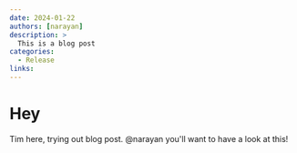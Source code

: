 ```yaml
---
date: 2024-01-22
authors: [narayan]
description: >
  This is a blog post
categories:
  - Release
links:
---
```


# Hey

Tim here, trying out blog post. @narayan you'll want to have a look at this!